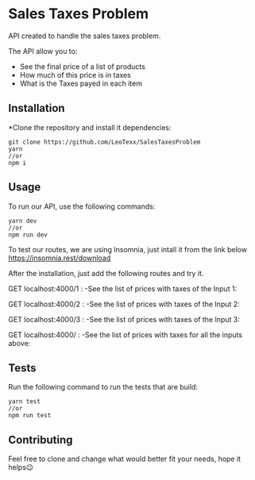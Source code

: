 # Sales Taxes Problem

API created to handle the sales taxes problem.

The API allow you to:

- See the final price of a list of products
- How much of this price is in taxes
- What is the Taxes payed in each item

## Installation

\*Clone the repository and install it dependencies:

```
git clone https://github.com/LeoTexx/SalesTaxesProblem
yarn
//or
npm i
```

## Usage

To run our API, use the following commands:

```
yarn dev
//or
npm run dev
```

To test our routes, we are using Insomnia, just intall it from the link below
https://insomnia.rest/download

After the installation, just add the following routes and try it.

GET localhost:4000/1 :
-See the list of prices with taxes of the Input 1:

GET localhost:4000/2 :
-See the list of prices with taxes of the Input 2:

GET localhost:4000/3 :
-See the list of prices with taxes of the Input 3:

GET localhost:4000/ :
-See the list of prices with taxes for all the inputs above:

## Tests

Run the following command to run the tests that are build: 
```
yarn test
//or
npm run test
```

## Contributing

Feel free to clone and change what would better fit your needs, hope it helps😉

